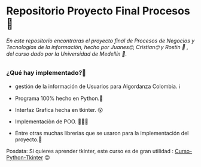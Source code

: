 # Repositorio Proyecto Final Procesos 🧩
###### En este repositorio encontraras el proyecto final de Procesos de Negocios y Tecnologías de la información, hecho por Juanes🤓, Cristian🤓 y Rostin 🙂 , del curso dado por la Universidad de Medellín 🏢.
### ¿Qué hay implementado?🤔

- gestión de la información de Usuarios para Algordanza Colombia. ℹ️

- Programa 100% hecho en Python.🐍

- Interfaz Grafica hecha en tkinter. 😲

- Implementaciòn de POO. 👨🏻‍💻

- Entre otras muchas librerias que se usaron para la implementación del proyecto.📖

Posdata: Si quieres aprender tkinter, este curso es de gran utilidad : [Curso-Python-Tkinter](https://www.youtube.com/watch?v=yQSEXcf6s2I&list=PLCC34OHNcOtoC6GglhF3ncJ5rLwQrLGnV&ab_channel=Codemy.com "Curso-Tkinter-Codemy") 🙃
